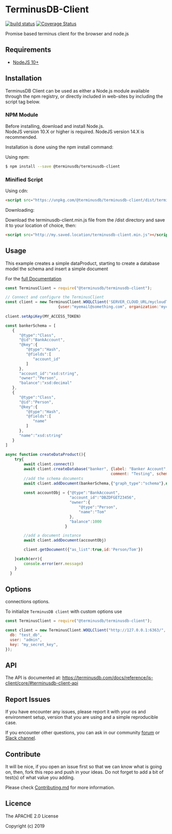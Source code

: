 # TerminusDB-Client

[![build status](https://api.travis-ci.com/terminusdb/terminusdb-client.svg?branch=master)](https://travis-ci.com/terminusdb/terminusdb-client)
[![Coverage Status](https://coveralls.io/repos/github/terminusdb/terminusdb-client/badge.svg?branch=master)](https://coveralls.io/repos/github/terminusdb/terminusdb-client/badge.svg?branch=master)

Promise based terminus client for the browser and node.js

## Requirements

- [NodeJS 10+](https://nodejs.org/en/)

## Installation

TerminusDB Client can be used as either a Node.js module available through the npm registry, or directly included in web-sites by including the script tag below.

### NPM Module

Before installing, download and install Node.js.<br> 
NodeJS version 10.X or higher is required. NodeJS version 14.X is recommended.

Installation is done using the npm install command:

Using npm:

```bash
$ npm install --save @terminusdb/terminusdb-client
```

### Minified Script

Using cdn:

```html
<script src="https://unpkg.com/@terminusdb/terminusdb-client/dist/terminusdb-client.min.js"></script>
```

Downloading:

Download the terminusdb-client.min.js file from the /dist directory and save it to your location of choice, then:

```html
<script src="http://my.saved.location/terminusdb-client.min.js"></script>
```

## Usage

This example creates a simple dataProduct, starting to create a database model the schema
and insert a simple document

For the [full Documentation](https://terminusdb.com/docs/reference/js-client)

```javascript
const TerminusClient = require("@terminusdb/terminusdb-client");

// Connect and configure the TerminusClient
const client = new TerminusClient.WOQLClient('SERVER_CLOUD_URL/mycloudTeam',
                       {user:"myemail@something.com", organization:'mycloudTeam'})
                                            
client.setApiKey(MY_ACCESS_TOKEN)

const bankerSchema = [
   {
      "@type":"Class",
      "@id":"BankAccount",
      "@key":{
         "@type":"Hash",
         "@fields":[
            "account_id"
         ]
      },
      "account_id":"xsd:string",
      "owner":"Person",
      "balance":"xsd:decimal"
   },
   {
      "@type":"Class",
      "@id":"Person",
      "@key":{
         "@type":"Hash",
         "@fields":[
            "name"
         ]
      },
      "name":"xsd:string"
   }
]
 
async function createDataProduct(){
    try{
        await client.connect()
        await client.createDatabase("banker", {label: "Banker Account", 
                                              comment: "Testing", schema: true})
        //add the schema documents
        await client.addDocument(bankerSchema,{"graph_type":"schema"},null,"add new schema") 
    
        const accountObj = {"@type":"BankAccount",
                            "account_id":"DBZDFGET23456",
                            "owner":{
                                "@type":"Person",
                                "name":"Tom"
                            },
                            "balance":1000
                          }

        //add a document instance
        await client.addDocument(accountObj)

        client.getDocument({"as_list":true,id:'Person/Tom'})

    }catch(err){
        console.error(err.message)
    }
  }

```

## Options

connections options.

To initialize `TerminusDB client` with custom options use

```js
const TerminusClient = require("@terminusdb/terminusdb-client");

const client = new TerminusClient.WOQLClient("http://127.0.0.1:6363/", {
  db: "test_db",
  user: "admin",
  key: "my_secret_key",
});
```

## API

The API is documented at: https://terminusdb.com/docs/reference/js-client/core/#terminusdb-client-api

## Report Issues

If you have encounter any issues, please report it with your os and environment setup, version that you are using and a simple reproducible case.

If you encounter other questions, you can ask in our community [forum](https://community.terminusdb.com/) or [Slack channel](http://bit.ly/terminusdb-slack).

## Contribute

It will be nice, if you open an issue first so that we can know what is going on, then, fork this repo and push in your ideas. Do not forget to add a bit of test(s) of what value you adding.

Please check [Contributing.md](Contributing.md) for more information.

## Licence

The APACHE 2.0 License

Copyright (c) 2019